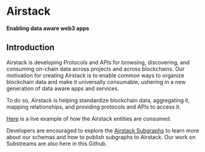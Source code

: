 # Airstack

**Enabling data aware web3 apps**

## Introduction

Airstack is developing Protocols and APIs for browsing, discovering, and consuming on-chain data across projects and across blockchains. Our motivation for creating Airstack is to enable common ways to organize blockchain data and make it universally consumable, ushering in a new generation of data aware apps and services.

To do so, Airstack is helping standardize blockchain data, aggregating it, mapping relationships, and providing protocols and APIs to access it.

[Here](https://app.airstack.xyz/) is a live example of how the Airstack entities are consumed.

Developers are encouraged to explore the [Airstack Subgraphs](https://github.com/Airstack-xyz/airstack-subgraph) to learn more about our schemas and how to publish subgraphs to Airstack. Our work on Substreams are also here in this Github.

